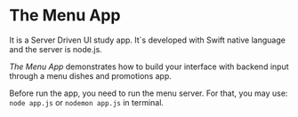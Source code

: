 # The Menu App #

It is a Server Driven UI study app. It`s developed with Swift native language and the server is node.js.

*The Menu App* demonstrates how to build your interface with backend input through a menu dishes and promotions app.

Before run the app, you need to run the menu server. For that, you may use: `node app.js` or `nodemon app.js` in terminal.
